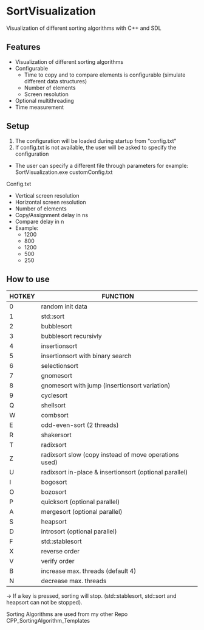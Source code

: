 # SortVisualization
Visualization of different sorting algorithms with C++ and SDL

Features
--------
- Visualization of different sorting algorithms
- Configurable
  - Time to copy and to compare elements is configurable (simulate different data structures)
  - Number of elements
  - Screen resolution
- Optional multithreading
- Time measurement

Setup
-----
1) The configuration will be loaded during startup from "config.txt"
2) If config.txt is not available, the user will be asked to specify the configuration
- The user can specify a different file through parameters for example: SortVisualization.exe customConfig.txt

Config.txt
- Vertical screen resolution
- Horizontal screen resolution
- Number of elements
- Copy/Assignment delay in ns
- Compare delay in n
- Example:
  - 1200
  - 800
  - 1200
  - 500
  - 250

How to use
-----------
HOTKEY|FUNCTION
------|-------------------------
  0   |random init data
  1   |std::sort
  2   |bubblesort
  3   |bubblesort recursivly
  4   |insertionsort
  5   |insertionsort with binary search
  6   |selectionsort
  7   |gnomesort
  8   |gnomesort with jump (insertionsort variation)
  9   |cyclesort
  Q   |shellsort
  W   |combsort
  E   |odd-even-sort (2 threads)
  R   |shakersort
  T   |radixsort
  Z   |radixsort slow (copy instead of move operations used)
  U   |radixsort in-place & insertionsort (optional parallel)
  I   |bogosort
  O   |bozosort
  P   |quicksort (optional parallel)
  A   |mergesort (optional parallel) 
  S   |heapsort 
  D   |introsort (optional parallel)
  F   |std::stablesort 
  X   |reverse order
  V   |verify order
  B   |increase max. threads (default 4)
  N   |decrease max. threads
  
  -> If a key is pressed, sorting will stop. (std::stablesort, std::sort and heapsort can not be stopped). 




Sorting Algorithms are used from my other Repo CPP_SortingAlgorithm_Templates
